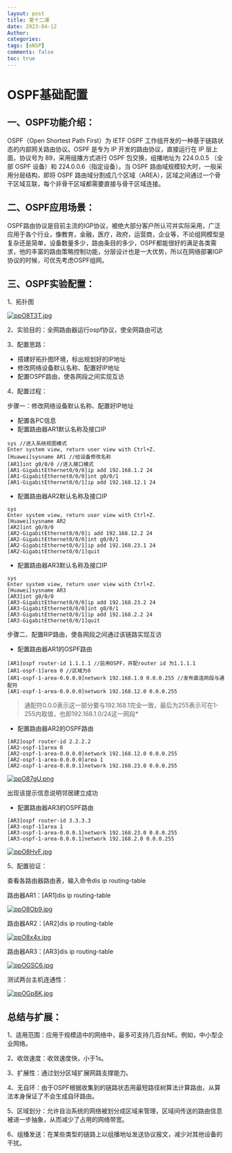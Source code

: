 ```yaml
---
layout: post
title: 第十二课
date: 2023-04-12
Author: 
categories: 
tags: [eNSP]
comments: false
toc: true
---
```



# OSPF基础配置

## 一、OSPF功能介绍：

OSPF（Open Shortest Path First）为 IETF OSPF 工作组开发的一种基于链路状态的内部网关路由协议。OSPF 是专为 IP 开发的路由协议，直接运行在 IP 层上面，协议号为 89，采用组播方式进行 OSPF 包交换，组播地址为 224.0.0.5 （全部 OSPF 设备）和 224.0.0.6（指定设备）。当 OSPF 路由域规模较大时，一般采用分层结构，即将 OSPF 路由域分割成几个区域（AREA），区域之间通过一个骨干区域互联，每个非骨干区域都需要直接与骨干区域连接。

## 二、OSPF应用场景：

OSPF路由协议是目前主流的IGP协议，被绝大部分客户所认可并实际采用，广泛应用于各个行业，像教育，金融，医疗，政府，运营商，企业等，不论组网模型是复杂还是简单，设备数量多少，路由条目的多少，OSPF都能很好的满足各类需求，他的丰富的路由策略控制功能，分层设计也是一大优势，所以在网络部署IGP协议的时候，可优先考虑OSPF组网。

## 三、OSPF实验配置：

1、拓扑图

[![ppO8T3T.jpg](https://s1.ax1x.com/2023/04/11/ppO8T3T.jpg)](https://imgse.com/i/ppO8T3T)

2、实验目的：全网路由器运行ospf协议，使全网路由可达

3、配置思路：

- 搭建好拓扑图环境，标出规划好的IP地址
- 修改网络设备默认名称、配置好IP地址
- 配置OSPF路由，使各网段之间实现互访

4、配置过程：

步骤一：修改网络设备默认名称、配置好IP地址

- 配置各PC信息
- 配置路由器AR1默认名称及接口IP

```shell
sys //进入系统视图模式
Enter system view, return user view with Ctrl+Z.
[Huawei]sysname AR1 //给设备修改名称
[AR1]int g0/0/0 //进入接口模式
[AR1-GigabitEthernet0/0/0]ip add 192.168.1.2 24
[AR1-GigabitEthernet0/0/0]int g0/0/1
[AR1-GigabitEthernet0/0/1]ip add 192.168.12.1 24
```

- 配置路由器AR2默认名称及接口IP
```shell
sys
Enter system view, return user view with Ctrl+Z.
[Huawei]sysname AR2
[AR2]int g0/0/0
[AR2-GigabitEthernet0/0/0]i add 192.168.12.2 24
[AR2-GigabitEthernet0/0/0]int g0/0/1
[AR2-GigabitEthernet0/0/1]ip add 192.168.23.1 24
[AR2-GigabitEthernet0/0/1]quit
```

- 配置路由器AR3默认名称及接口IP
```shell
sys
Enter system view, return user view with Ctrl+Z.
[Huawei]sysname AR3
[AR3]int g0/0/0
[AR3-GigabitEthernet0/0/0]ip add 192.168.23.2 24
[AR3-GigabitEthernet0/0/0]int g0/0/1
[AR3-GigabitEthernet0/0/1]ip add 192.168.2.2 24
[AR3-GigabitEthernet0/0/1]quit
```

步骤二、配置RIP路由，使各网段之间通过该链路实现互访

- 配置路由器AR1的OSPF路由
```shell
[AR1]ospf router-id 1.1.1.1 //启用OSPF，并配router id 为1.1.1.1
[AR1-ospf-1]area 0 //区域为0
[AR1-ospf-1-area-0.0.0.0]network 192.168.1.0 0.0.0.255 //发布直连网段与通配符
[AR1-ospf-1-area-0.0.0.0]network 192.168.12.0 0.0.0.255
```

> 通配符0.0.0表示这一部分要与192.168.1完全一致，最后为255表示可在1-255内取值，也即192.168.1.0/24这一网段*

- 配置路由器AR2的OSPF路由
```shell
[AR2]ospf router-id 2.2.2.2
[AR2-ospf-1]area 0
[AR2-ospf-1-area-0.0.0.0]network 192.168.12.0 0.0.0.255
[AR2-ospf-1-area-0.0.0.0]area 1
[AR2-ospf-1-area-0.0.0.1]network 192.168.23.0 0.0.0.255
```

[![ppO87gU.png](https://s1.ax1x.com/2023/04/11/ppO87gU.png)](https://imgse.com/i/ppO87gU)

出现该提示信息说明邻居建立成功

- 配置路由器AR3的OSPF路由
```shell
[AR3]ospf router-id 3.3.3.3
[AR3-ospf-1]area 1
[AR3-ospf-1-area-0.0.0.1]network 192.168.23.0 0.0.0.255
[AR3-ospf-1-area-0.0.0.1]network 192.168.2.0 0.0.0.255
```

[![ppO8HvF.jpg](https://s1.ax1x.com/2023/04/11/ppO8HvF.jpg)](https://imgse.com/i/ppO8HvF)

5、配置验证：

查看各路由器路由表，输入命令dis ip routing-table

路由器AR1：[AR1]dis ip routing-table

[![ppO8Ob9.jpg](https://s1.ax1x.com/2023/04/11/ppO8Ob9.jpg)](https://imgse.com/i/ppO8Ob9)

路由器AR2：[AR2]dis ip routing-table

[![ppO8x4x.jpg](https://s1.ax1x.com/2023/04/11/ppO8x4x.jpg)](https://imgse.com/i/ppO8x4x)

路由器AR3：[AR3]dis ip routing-table

[![ppOGSC6.jpg](https://s1.ax1x.com/2023/04/11/ppOGSC6.jpg)](https://imgse.com/i/ppOGSC6)

测试两台主机连通性：

[![ppOGp8K.jpg](https://s1.ax1x.com/2023/04/11/ppOGp8K.jpg)](https://imgse.com/i/ppOGp8K)

## 总结与扩展：

1、适用范围：应用于规模适中的网络中，最多可支持几百台NE。例如，中小型企业网络。

2、收敛速度：收敛速度快，小于1s。

3、扩展性：通过划分区域扩展网路支撑能力。

4、无自环：由于OSPF根据收集到的链路状态用最短路径树算法计算路由，从算法本身保证了不会生成自环路由。

5、区域划分：允许自治系统的网络被划分成区域来管理，区域间传送的路由信息被进一步抽象，从而减少了占用的网络带宽。

6、组播发送：在某些类型的链路上以组播地址发送协议报文，减少对其他设备的干扰。





